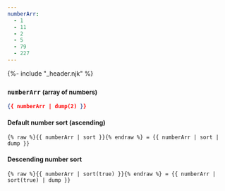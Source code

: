 ```yaml
---
numberArr:
  - 1
  - 11
  - 2
  - 5
  - 79
  - 227
---
```


{%- include "_header.njk" %}

### `numberArr` <small>(array of numbers)</small>

```json
{{ numberArr | dump(2) }}
```

#### Default number sort (ascending)
```njk
{% raw %}{{ numberArr | sort }}{% endraw %} = {{ numberArr | sort | dump }}
```

#### Descending number sort

```njk
{% raw %}{{ numberArr | sort(true) }}{% endraw %} = {{ numberArr | sort(true) | dump }}
```
